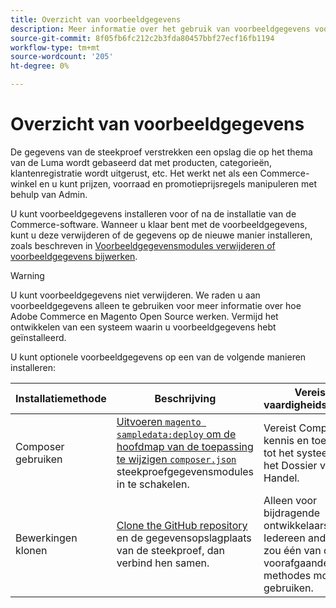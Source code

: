 ```yaml
---
title: Overzicht van voorbeeldgegevens
description: Meer informatie over het gebruik van voorbeeldgegevens voor Adobe Commerce- en Magento Open Source-projecten.
source-git-commit: 8f05fb6fc212c2b3fda80457bbf27ecf16fb1194
workflow-type: tm+mt
source-wordcount: '205'
ht-degree: 0%

---
```



# Overzicht van voorbeeldgegevens

De gegevens van de steekproef verstrekken een opslag die op het thema van de Luma wordt gebaseerd dat met producten, categorieën, klantenregistratie wordt uitgerust, etc. Het werkt net als een Commerce-winkel en u kunt prijzen, voorraad en promotieprijsregels manipuleren met behulp van Admin.

U kunt voorbeeldgegevens installeren voor of na de installatie van de Commerce-software. Wanneer u klaar bent met de voorbeeldgegevens, kunt u deze verwijderen of de gegevens op de nieuwe manier installeren, zoals beschreven in [Voorbeeldgegevensmodules verwijderen of voorbeeldgegevens bijwerken](remove-or-update.md).

>[!WARNING]
>
>U kunt voorbeeldgegevens niet verwijderen. We raden u aan voorbeeldgegevens alleen te gebruiken voor meer informatie over hoe Adobe Commerce en Magento Open Source werken. Vermijd het ontwikkelen van een systeem waarin u voorbeeldgegevens hebt geïnstalleerd.

U kunt optionele voorbeeldgegevens op een van de volgende manieren installeren:

| Installatiemethode | Beschrijving | Vereist vaardigheidsniveau |
|--- |--- |--- |
| Composer gebruiken | [Uitvoeren `magento sampledata:deploy` om de hoofdmap van de toepassing te wijzigen `composer.json`](composer-packages.md) steekproefgegevensmodules in te schakelen. | Vereist Composer kennis en toegang tot het systeem van het Dossier van de Handel. |
| Bewerkingen klonen | [Clone the GitHub repository](git-repositories.md) en de gegevensopslagplaats van de steekproef, dan verbind hen samen. | Alleen voor bijdragende ontwikkelaars. Iedereen anders zou één van de voorafgaande methodes moeten gebruiken. |
